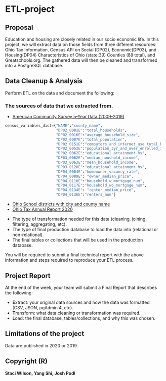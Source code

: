 # ETL-project

## Proposal

Education and housing are closely related in our socio economic life. In this project, we will extract data on those fields from three different resources: Ohio Tax Information, Census API on Social (DP02), Economic(DP03), and Housing(DP04) Characteristics of Ohio (state:39) Counties (88 total), and Greatschools.org. The gathered data will then be cleaned and transformed into a PostgreSQL database.

## Data Cleanup & Analysis

Perform ETL on the data and document the following:

### The sources of data that we extracted from.

* [American Community Survey 5-Year Data (2009-2019)](https://www.census.gov/data/developers/data-sets/acs-5year.html)

```python
census_variables_dict={"NAME":"county_name",
                       "DP02_0001E":"total_households",
                       "DP02_0016E":"average_household_size",
                       "DP02_0087E":"total_population",
                       "DP02_0151E":"computers_and_internet_use_total_households",
                       "DP02_0053E":"population_3yr_and_over_enrolled_in_school",
                       "DP02_0062E":"educational_attainment_hs",
                       "DP03_0062E":"median_houshold_income",
                       "DP03_0063E":"mean_household_income",
                       "DP03_0120E":"educational_attainment_hs",
                       "DP04_0004E":"homeowner_vacancy_rate",
                       "DP04_0089E": "owner_median_price",
                       "DP04_0110E":"household_w_mortgage_num",
                       "DP04_0117E":"household_wo_mortgage_num",
                       "DP04_0134E": "renter_median_price",
                       "DP04_0136E":"renters_num"}
```
* [Ohio School districts with city and county name](https://www.greatschools.org/schools/districts/Ohio/OH/)
* [Ohio Tax Annual Report 2020](https://tax.ohio.gov/static/communications/publications/annual_reports/2020annualreport.pdf)
- The type of transformation needed for this data (cleaning, joining, filtering, aggregating, etc).
- The type of final production database to load the data into (relational or non-relational).
- The final tables or collections that will be used in the production database.

You will be required to submit a final technical report with the above information and steps required to reproduce your ETL process.

## Project Report

At the end of the week, your team will submit a Final Report that describes the following:

- **E**xtract: your original data sources and how the data was formatted (CSV, JSON, pgAdmin 4, etc).
- **T**ransform: what data cleaning or transformation was required.
- **L**oad: the final database, tables/collections, and why this was chosen.

## Limitations of the project

Data are published in 2020 or 2019.

## Copyright (R)
**Staci Wilson, Yang Shi, Josh Podl**
